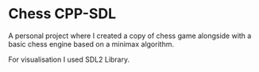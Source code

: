 # Chess CPP-SDL

A personal project where I created a copy of chess game alongside with a basic chess engine based on a minimax algorithm.

For visualisation I used SDL2 Library.
